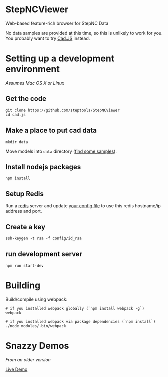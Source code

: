 StepNCViewer
======

Web-based feature-rich browser for StepNC Data

No data samples are provided at this time, so this is unlikely to work for you.  
You probably want to try [Cad.JS](https://github.com/ghemingway/cad.js) instead.

Setting up a development environment
====================================

*Assumes Mac OS X or Linux*

Get the code
------------

    git clone https://github.com/steptools/StepNCViewer
    cd cad.js

Make a place to put cad data
----------------------------

    mkdir data

Move models into `data` directory ([find some samples](docs/readme)).

Install nodejs packages
-----------------------

    npm install

Setup Redis
-----------

Run a [redis](http://redis.io/) server and update [your config file](config/config.json#L6) to use this redis hostname/ip address and port.

Create a key
------------

    ssh-keygen -t rsa -f config/id_rsa

run development server
----------------------

    npm run start-dev

Building
========

Build/compile using webpack:

    # if you installed webpack globally (`npm install webpack -g`)
    webpack

    # if you installed webpack via package dependencies (`npm install`)
    ./node_modules/.bin/webpack

Snazzy Demos
============

*From an older version*

[Live Demo](www.steptools.com/demos/mtc)
